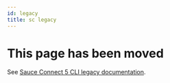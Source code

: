 ```yaml
---
id: legacy
title: sc legacy
---
```


# This page has been moved
See [Sauce Connect 5 CLI legacy documentation](/secure-connections/sauce-connect-5/cli/sc/#compatibility-mode-legacy).
